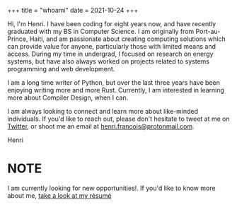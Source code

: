 +++
title = "whoami"
date = 2021-10-24
+++

Hi, I'm Henri. I have been coding for eight years now, and have recently graduated with my BS in Computer Science.
I am originally from Port-au-Prince, Haiti, and am passionate about creating computing solutions which can provide value for anyone, particularly those with limited means and access. During my time in undergrad, I focused on research on energy systems, but have also always worked on projects related to systems programming and web development.

I am a long time writer of Python, but over the last three years have been enjoying writing more and more Rust. Currently, I am interested in learning more about Compiler Design, when I can.

I am always looking to connect and learn more about like-minded individuals. If you'd like to reach out, please don't hesitate to tweet at me on [Twitter](https://twitter.com/henri_franc), or shoot me an email at <henri.francois@protonmail.com>.

Henri


# NOTE

I am currently looking for new opportunities!. If you'd like to know more about me, [take a look at my résumé](https://docs.google.com/document/d/1MUBD78INxSOYQp2wOeXG8UVmX2_37u94CGDoQMtT-8I/edit?usp=sharing)